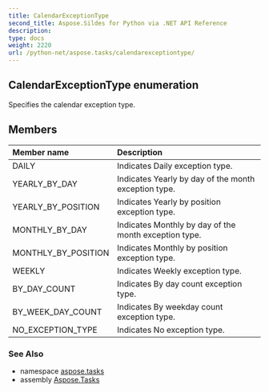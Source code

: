 ```yaml
---
title: CalendarExceptionType
second_title: Aspose.Sildes for Python via .NET API Reference
description: 
type: docs
weight: 2220
url: /python-net/aspose.tasks/calendarexceptiontype/
---
```


## CalendarExceptionType enumeration

Specifies the calendar exception type.

## Members
| Member name | Description |
| :- | :- |
|DAILY|Indicates Daily exception type.|
|YEARLY_BY_DAY|Indicates Yearly by day of the month exception type.|
|YEARLY_BY_POSITION|Indicates Yearly by position exception type.|
|MONTHLY_BY_DAY|Indicates Monthly by day of the month exception type.|
|MONTHLY_BY_POSITION|Indicates Monthly by position exception type.|
|WEEKLY|Indicates Weekly exception type.|
|BY_DAY_COUNT|Indicates By day count exception type.|
|BY_WEEK_DAY_COUNT|Indicates By weekday count exception type.|
|NO_EXCEPTION_TYPE|Indicates No exception type.|

### See Also

* namespace [aspose.tasks](../../aspose.tasks/)
* assembly [Aspose.Tasks](/tasks/python-net/)

